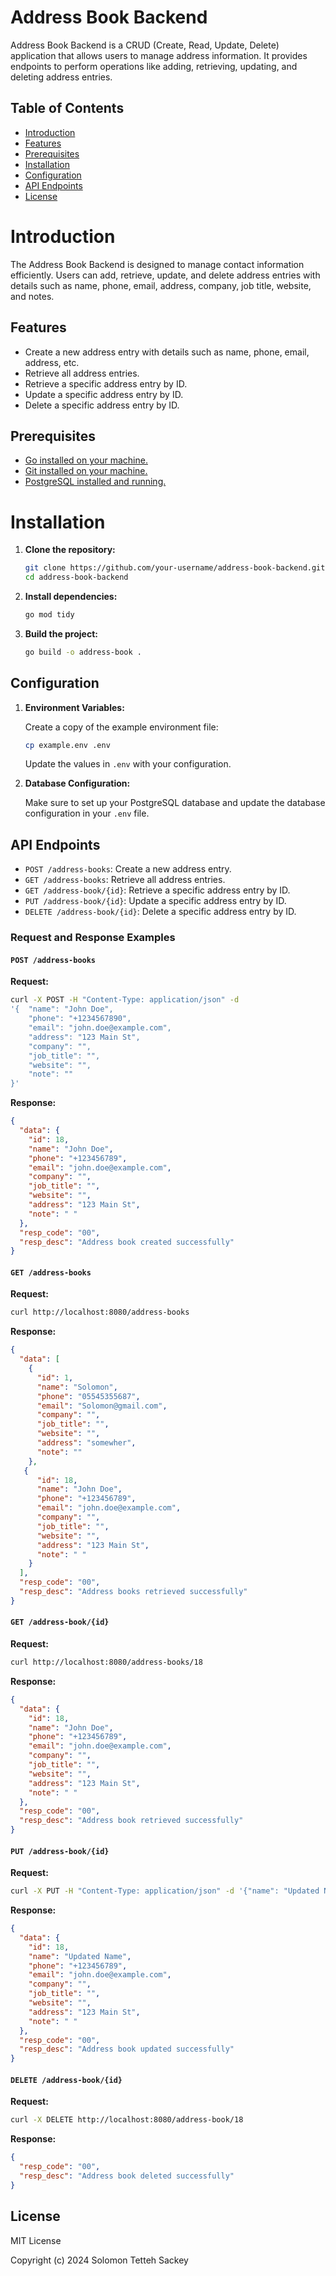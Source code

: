 # Address Book Backend

Address Book Backend is a CRUD (Create, Read, Update, Delete) application that allows users to manage address information. It provides endpoints to perform operations like adding, retrieving, updating, and deleting address entries.

## Table of Contents

- [Introduction](#introduction)
- [Features](#features)
- [Prerequisites](#prerequisites)
- [Installation](#installation)
- [Configuration](#configuration)
- [API Endpoints](#api-endpoints)
- [License](#license)

# Introduction

The Address Book Backend is designed to manage contact information efficiently. Users can add, retrieve, update, and delete address entries with details such as name, phone, email, address, company, job title, website, and notes.

## Features

- Create a new address entry with details such as name, phone, email, address, etc.
- Retrieve all address entries.
- Retrieve a specific address entry by ID.
- Update a specific address entry by ID.
- Delete a specific address entry by ID.

## Prerequisites

- [Go installed on your machine.](https://golang.org/dl/)
- [Git installed on your machine.](https://git-scm.com/downloads)
- [PostgreSQL installed and running.](https://www.postgresql.org/download/)

# Installation

1. **Clone the repository:**

    ```bash
    git clone https://github.com/your-username/address-book-backend.git
    cd address-book-backend
    ```

2. **Install dependencies:**

    ```bash
    go mod tidy
    ```

3. **Build the project:**

    ```bash
    go build -o address-book .
    ```

## Configuration

1. **Environment Variables:**

    Create a copy of the example environment file:

    ```bash
    cp example.env .env
    ```

    Update the values in `.env` with your configuration.

2. **Database Configuration:**

    Make sure to set up your PostgreSQL database and update the database configuration in your `.env` file.



## API Endpoints

- `POST /address-books`: Create a new address entry.
- `GET /address-books`: Retrieve all address entries.
- `GET /address-book/{id}`: Retrieve a specific address entry by ID.
- `PUT /address-book/{id}`: Update a specific address entry by ID.
- `DELETE /address-book/{id}`: Delete a specific address entry by ID.

### Request and Response Examples

#### `POST /address-books`

**Request:**

```bash
curl -X POST -H "Content-Type: application/json" -d
'{  "name": "John Doe",
    "phone": "+1234567890",
    "email": "john.doe@example.com",
    "address": "123 Main St",
    "company": "",
    "job_title": "",
    "website": "",
    "note": ""
}'
```

**Response:**
```json
{
  "data": {
    "id": 18,
    "name": "John Doe",
    "phone": "+123456789",
    "email": "john.doe@example.com",
    "company": "",
    "job_title": "",
    "website": "",
    "address": "123 Main St",
    "note": " "
  },
  "resp_code": "00",
  "resp_desc": "Address book created successfully"
}
```


#### `GET /address-books`

**Request:**
```bash
curl http://localhost:8080/address-books
```

**Response:**
```json
{
  "data": [
    {
      "id": 1,
      "name": "Solomon",
      "phone": "05545355687",
      "email": "Solomon@gmail.com",
      "company": "",
      "job_title": "",
      "website": "",
      "address": "somewher",
      "note": ""
    },
   {
      "id": 18,
      "name": "John Doe",
      "phone": "+123456789",
      "email": "john.doe@example.com",
      "company": "",
      "job_title": "",
      "website": "",
      "address": "123 Main St",
      "note": " "
    }
  ],
  "resp_code": "00",
  "resp_desc": "Address books retrieved successfully"
}
```


#### `GET /address-book/{id}`

**Request:**

```bash
curl http://localhost:8080/address-books/18
```

**Response:**
```json
{
  "data": {
    "id": 18,
    "name": "John Doe",
    "phone": "+123456789",
    "email": "john.doe@example.com",
    "company": "",
    "job_title": "",
    "website": "",
    "address": "123 Main St",
    "note": " "
  },
  "resp_code": "00",
  "resp_desc": "Address book retrieved successfully"
}
```

#### `PUT /address-book/{id}`

**Request:**

```bash
curl -X PUT -H "Content-Type: application/json" -d '{"name": "Updated Name"}' http://localhost:8080/address-book/18

```

**Response:**
```json
{
  "data": {
    "id": 18,
    "name": "Updated Name",
    "phone": "+123456789",
    "email": "john.doe@example.com",
    "company": "",
    "job_title": "",
    "website": "",
    "address": "123 Main St",
    "note": " "
  },
  "resp_code": "00",
  "resp_desc": "Address book updated successfully"
}
```

#### `DELETE /address-book/{id}`

**Request:**

```bash
curl -X DELETE http://localhost:8080/address-book/18
```

**Response:**
```json
{
  "resp_code": "00",
  "resp_desc": "Address book deleted successfully"
}
```


## License
MIT License

Copyright (c) 2024 Solomon Tetteh Sackey






